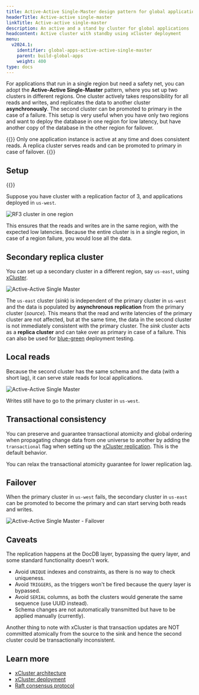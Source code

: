```yaml
---
title: Active-Active Single-Master design pattern for global applications
headerTitle: Active-active single-master
linkTitle: Active-active single-master
description: An active and a stand by cluster for global applications
headcontent: Active cluster with standby using xCluster deployment
menu:
  v2024.1:
    identifier: global-apps-active-active-single-master
    parent: build-global-apps
    weight: 400
type: docs
---
```


For applications that run in a single region but need a safety net, you can adopt the **Active-Active Single-Master** pattern, where you set up two clusters in different regions. One cluster actively takes responsibility for all reads and writes, and replicates the data to another cluster **asynchronously**. The second cluster can be promoted to primary in the case of a failure. This setup is very useful when you have only two regions and want to deploy the database in one region for low latency, but have another copy of the database in the other region for failover.

{{<tip>}}
Only one application instance is active at any time and does consistent reads. A replica cluster serves reads and can be promoted to primary in case of failover.
{{</tip>}}

## Setup

{{<cluster-setup-tabs list="local,anywhere">}}

Suppose you have cluster with a replication factor of 3, and applications deployed in `us-west`.

![RF3 cluster in one region](/images/develop/global-apps/aa-single-master-1region.png)

This ensures that the reads and writes are in the same region, with the expected low latencies. Because the entire cluster is in a single region, in case of a region failure, you would lose all the data.

## Secondary replica cluster

You can set up a secondary cluster in a different region, say `us-east`, using [xCluster](../../../architecture/docdb-replication/async-replication).

![Active-Active Single Master](/images/develop/global-apps/aa-single-master-setup.png)

The `us-east` cluster (_sink_) is independent of the primary cluster in `us-west` and the data is populated by **asynchronous replication** from the primary cluster (_source_). This means that the read and write latencies of the primary cluster are not affected, but at the same time, the data in the second cluster is not immediately consistent with the primary cluster. The _sink_ cluster acts as a **replica cluster** and can take over as primary in case of a failure. This can also be used for [blue-green](https://en.wikipedia.org/wiki/Blue-green_deployment) deployment testing.

## Local reads

Because the second cluster has the same schema and the data (with a short lag), it can serve stale reads for local applications.

![Active-Active Single Master](/images/develop/global-apps/aa-single-master-reads.png)

Writes still have to go to the primary cluster in `us-west`.

## Transactional consistency

You can preserve and guarantee transactional atomicity and global ordering when propagating change data from one universe to another by adding the `transactional` flag when setting up the [xCluster replication](../../../deploy/multi-dc/async-replication/async-transactional-setup/). This is the default behavior.

You can relax the transactional atomicity guarantee for lower replication lag.

## Failover

When the primary cluster in `us-west` fails, the secondary cluster in `us-east` can be promoted to become the primary and can start serving both reads and writes.

![Active-Active Single Master - Failover](/images/develop/global-apps/aa-single-master-failover.png)

## Caveats

The replication happens at the DocDB layer, bypassing the query layer, and some standard functionality doesn't work.

- Avoid `UNIQUE` indexes and constraints, as there is no way to check uniqueness.
- Avoid `TRIGGERS`, as the triggers won't be fired because the query layer is bypassed.
- Avoid `SERIAL` columns, as both the clusters would generate the same sequence (use UUID instead).
- Schema changes are not automatically transmitted but have to be applied manually (currently).

Another thing to note with xCluster is that transaction updates are NOT committed atomically from the source to the sink and hence the second cluster could be transactionally inconsistent.

## Learn more

- [xCluster architecture](../../../architecture/docdb-replication/async-replication)
- [xCluster deployment](../../../explore/going-beyond-sql/asynchronous-replication-ysql/)
- [Raft consensus protocol](../../../architecture/docdb-replication/replication)

